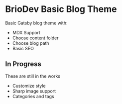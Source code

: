 # BrioDev Basic Blog Theme

Basic Gatsby blog theme with:
- MDX Support
- Choose content folder
- Choose blog path
- Basic SEO

## In Progress

These are still in the works
- Customize style
- Sharp image support
- Categories and tags